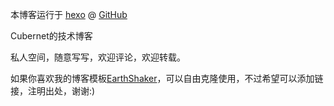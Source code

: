本博客运行于 [hexo](http://hexo.io) @ [GitHub](https://github.com/cubernet)

Cubernet的技术博客

私人空间，随意写写，欢迎评论，欢迎转载。

如果你喜欢我的博客模板[EarthShaker](https://github.com/Cubernet/hexo-theme-EarthShaker)，可以自由克隆使用，不过希望可以添加链接，注明出处，谢谢:)